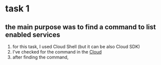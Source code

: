 # task 1
## the main purpose was to find a command to list enabled services
1. for this task, I used Cloud Shell (but it can be also Cloud SDK)
2. I've checked for the command in the [Cloud](https://cloud.google.com/sdk/gcloud/reference)
3. after finding the command, 
